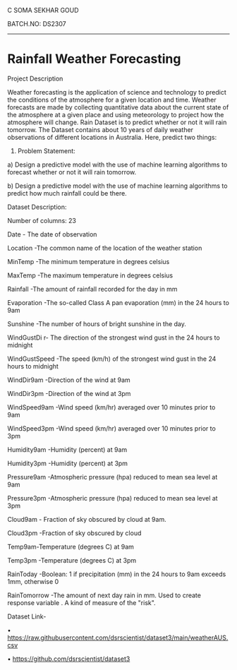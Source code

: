 C SOMA SEKHAR GOUD

BATCH.NO: DS2307

---------------------------------------------------

# Rainfall Weather Forecasting

Project Description

Weather forecasting is the application of science and technology to predict the conditions of the atmosphere for a given location and time. Weather forecasts are made by collecting quantitative data about the current state of the atmosphere at a given place and using meteorology to project how the atmosphere will change.
Rain Dataset is to predict whether or not it will rain tomorrow. The Dataset contains about 10 years of daily weather observations of different locations in Australia. Here, predict two things:
 
1. Problem Statement:

a) Design a predictive model with the use of machine learning algorithms to forecast whether or not it will rain tomorrow.

b)  Design a predictive model with the use of machine learning algorithms to predict how much rainfall could be there.


Dataset Description:

Number of columns: 23


Date  - The date of observation

Location  -The common name of the location of the weather station

MinTemp  -The minimum temperature in degrees celsius

MaxTemp -The maximum temperature in degrees celsius

Rainfall  -The amount of rainfall recorded for the day in mm

Evaporation  -The so-called Class A pan evaporation (mm) in the 24 hours to 9am

Sunshine  -The number of hours of bright sunshine in the day.

WindGustDi r- The direction of the strongest wind gust in the 24 hours to midnight

WindGustSpeed -The speed (km/h) of the strongest wind gust in the 24 hours to midnight

WindDir9am -Direction of the wind at 9am

WindDir3pm -Direction of the wind at 3pm

WindSpeed9am -Wind speed (km/hr) averaged over 10 minutes prior to 9am

WindSpeed3pm -Wind speed (km/hr) averaged over 10 minutes prior to 3pm

Humidity9am -Humidity (percent) at 9am

Humidity3pm -Humidity (percent) at 3pm

Pressure9am -Atmospheric pressure (hpa) reduced to mean sea level at 9am

Pressure3pm -Atmospheric pressure (hpa) reduced to mean sea level at 3pm

Cloud9am - Fraction of sky obscured by cloud at 9am. 

Cloud3pm -Fraction of sky obscured by cloud 

Temp9am-Temperature (degrees C) at 9am

Temp3pm -Temperature (degrees C) at 3pm

RainToday -Boolean: 1 if precipitation (mm) in the 24 hours to 9am exceeds 1mm, otherwise 0

RainTomorrow -The amount of next day rain in mm. Used to create response variable . A kind of measure of the "risk".


Dataset Link-  

•	https://raw.githubusercontent.com/dsrscientist/dataset3/main/weatherAUS.csv

•	https://github.com/dsrscientist/dataset3
